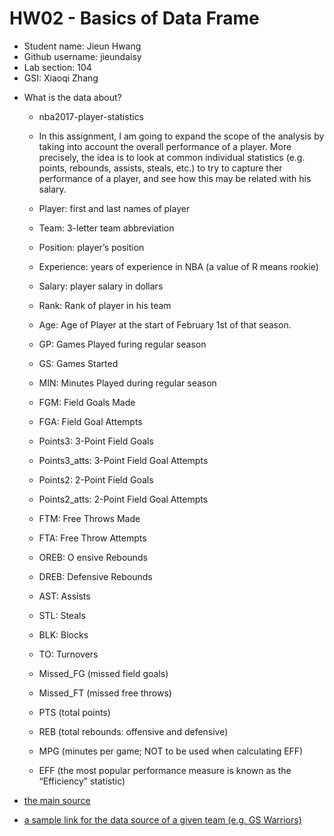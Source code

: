 # HW02 - Basics of Data Frame

- Student name: Jieun Hwang
- Github username: jieundaisy
- Lab section: 104
- GSI: Xiaoqi Zhang

* What is the data about?
    + nba2017-player-statistics
    + In this assignment, I am going to expand the scope of the analysis by taking into account the overall performance of a player. More precisely, the idea is to look at common individual statistics (e.g. points, rebounds, assists, steals, etc.) to try to capture ther performance of a player, and see how this may be related with his salary.
    

    + Player: first and last names of player
    + Team: 3-letter team abbreviation
    + Position: player’s position
    + Experience: years of experience in NBA (a value of R means rookie) 
    + Salary: player salary in dollars
    + Rank: Rank of player in his team
    + Age: Age of Player at the start of February 1st of that season. 
    + GP: Games Played furing regular season
    + GS: Games Started
    + MIN: Minutes Played during regular season
    + FGM: Field Goals Made
    + FGA: Field Goal Attempts
    + Points3: 3-Point Field Goals
    + Points3_atts: 3-Point Field Goal Attempts
    + Points2: 2-Point Field Goals
    + Points2_atts: 2-Point Field Goal Attempts
    + FTM: Free Throws Made
    + FTA: Free Throw Attempts
    + OREB: O ensive Rebounds
    + DREB: Defensive Rebounds
    + AST: Assists
    + STL: Steals
    + BLK: Blocks
    + TO: Turnovers
    + Missed_FG (missed field goals)
    + Missed_FT (missed free throws)
    + PTS (total points)
    + REB (total rebounds: offensive and defensive)
    + MPG (minutes per game; NOT to be used when calculating EFF)
    + EFF (the most popular performance measure is known as the “Efficiency” statistic)






* [the main source](https://www.basketball-reference.com)
* [a sample link for the data source of a given team (e.g. GS Warriors)](https://www.basketball-reference.com/teams/GSW/2017.html)

